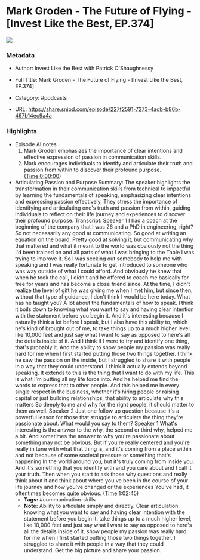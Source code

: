# Mark Groden - The Future of Flying - [Invest Like the Best, EP.374]

![](https://wsrv.nl/?url=https%3A%2F%2Fmegaphone.imgix.net%2Fpodcasts%2Fef669774-cccd-11ed-889b-c36caad6646f%2Fimage%2FILTB_NEW.png%3Fixlib%3Drails-4.3.1%26max-w%3D3000%26max-h%3D3000%26fit%3Dcrop%26auto%3Dformat%2Ccompress&w=100&h=100)

### Metadata

- Author: Invest Like the Best with Patrick O'Shaughnessy
- Full Title: Mark Groden - The Future of Flying - [Invest Like the Best, EP.374]
- Category: #podcasts



- URL: https://share.snipd.com/episode/227f2591-7273-4adb-b86b-467b14ec9a4a

### Highlights

- Episode AI notes
  1. Mark Groden emphasizes the importance of clear intentions and effective expression of passion in communication skills.
  2. Mark encourages individuals to identify and articulate their truth and passion from within to discover their profound purpose. ([Time 0:00:00](https://share.snipd.com/episode-takeaways/2b8af597-cfc8-430a-9f05-3386e6f6b8bc))
- Articulating Passion and Purpose
  Summary:
  The speaker highlights the transformation in their communication skills from technical to impactful by learning the fundamentals of speaking, emphasizing clear intentions and expressing passion effectively.
  They stress the importance of identifying and articulating one's truth and passion from within, guiding individuals to reflect on their life journey and experiences to discover their profound purpose.
  Transcript:
  Speaker 1
  I had a coach at the beginning of the company that I was 26 and a PhD in engineering, right? So not necessarily any good at communicating. So good at writing an equation on the board. Pretty good at solving it, but communicating why that mattered and what it meant to the world was obviously not the thing I'd been trained on and all parts of what I was bringing to the Table I was trying to improve it. So I was seeking out somebody to help me with speaking and I was really fortunate to get introduced to someone who was way outside of what I could afford. And obviously he knew that when he took the call, I didn't and he offered to coach me basically for free for years and has become a close friend since. At the time, I didn't realize the level of gift he was giving me when I met him, but since then, without that type of guidance, I don't think I would be here today. What has he taught you? A lot about the fundamentals of how to speak. I think it boils down to knowing what you want to say and having clear intention with the statement before you begin it. And it's interesting because I naturally think a lot before I speak, but I also have this ability to, which he's kind of brought out of me, to take things up to a much higher level, like 10,000 feet and just say what I want to say as opposed to here's all the details inside of it. And I think if I were to try and identify one thing, that's probably it. And the ability to show people my passion was really hard for me when I first started putting those two things together. I think he saw the passion on the inside, but I struggled to share it with people in a way that they could understand. I think it actually extends beyond speaking. It extends to this is the thing that I want to do with my life. This is what I'm putting all my life force into. And he helped me find the words to express that to other people. And this helped me in every single respect in the business, whether it's hiring people or raising capital or just building relationships, that ability to articulate why this matters So deeply to me and why for the right people, it should matter to them as well.
  Speaker 2
  Just one follow up question because it's a powerful lesson for those that struggle to articulate the thing they're passionate about. What would you say to them?
  Speaker 1
  What's interesting is the answer to the why, the second or third why, helped me a bit. And sometimes the answer to why you're passionate about something may not be obvious. But if you're really centered and you're really in tune with what that thing is, and it's coming from a place within and not because of some societal pressure or something that's happening In the world around you, but it's truly coming from inside you. And it's something that you identify with and you care about and I call it your truth. Then when you start to ask those why questions and really think about it and think about where you've been in the course of your life journey and how you've changed or the experiences You've had, it oftentimes becomes quite obvious. ([Time 1:02:45](https://share.snipd.com/snip/c10f4fd9-89f2-4770-a251-57c019e20ef8))
    - **Tags:** #communication-skills
    - **Note:** Ability to articulate simply and directly. Clear articulation. knowing what you want to say and having clear intention with the statement before you begin it. take things up to a much higher level, like 10,000 feet and just say what I want to say as opposed to here's all the details inside of it. show people my passion was really hard for me when I first started putting those two things together. I struggled to share it with people in a way that they could understand. Get the big picture and share your passion.
